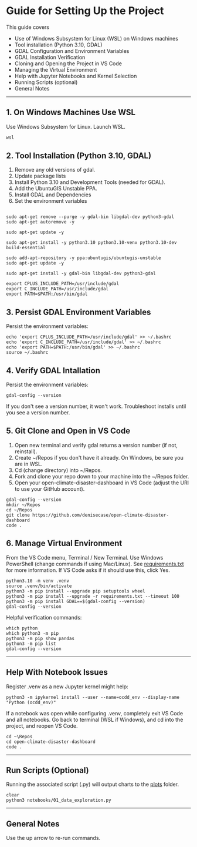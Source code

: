 # Guide for Setting Up the Project

This guide covers

- Use of Windows Subsystem for Linux (WSL) on Windows machines
- Tool installation (Python 3.10, GDAL)
- GDAL Configuration and Environment Variables
- GDAL Installation Verification
- Cloning and Opening the Project in VS Code
- Managing the Virtual Environment
- Help with Jupyter Notebooks and Kernel Selection
- Running Scripts (optional)
- General Notes

---

## 1. On Windows Machines Use WSL

Use Windows Subsystem for Linux. Launch WSL. 

```powershell
wsl
```

## 2. Tool Installation (Python 3.10, GDAL)

1. Remove any old versions of gdal.
2. Update package lists
3. Install Python 3.10 and Development Tools (needed for GDAL).
4. Add the UbuntuGIS Unstable PPA.
5. Install GDAL and Dependencies
6. Set the environment variables

```shell

sudo apt-get remove --purge -y gdal-bin libgdal-dev python3-gdal
sudo apt-get autoremove -y

sudo apt-get update -y

sudo apt-get install -y python3.10 python3.10-venv python3.10-dev build-essential

sudo add-apt-repository -y ppa:ubuntugis/ubuntugis-unstable
sudo apt-get update -y

sudo apt-get install -y gdal-bin libgdal-dev python3-gdal

export CPLUS_INCLUDE_PATH=/usr/include/gdal
export C_INCLUDE_PATH=/usr/include/gdal
export PATH=$PATH:/usr/bin/gdal
```

## 3. Persist GDAL Environment Variables

Persist the environment variables:

```shell
echo 'export CPLUS_INCLUDE_PATH=/usr/include/gdal' >> ~/.bashrc
echo 'export C_INCLUDE_PATH=/usr/include/gdal' >> ~/.bashrc
echo 'export PATH=$PATH:/usr/bin/gdal' >> ~/.bashrc
source ~/.bashrc
```

## 4. Verify GDAL Intallation

Persist the environment variables:

```shell
gdal-config --version
```

If you don't see a version number, it won't work. 
Troubleshoot installs until you see a version number. 

## 5. Git Clone and Open in VS Code

1. Open new terminal and verify gdal returns a version number (if not, reinstall).
2. Create ~/Repos if you don't have it already. On Windows, be sure you are in WSL.
3. Cd (change directory) into ~/Repos.
4. Fork and clone your repo down to your machine into the ~/Repos folder.
5. Open your open-climate-disaster-dashboard in VS Code (adjust the URl to use your GitHub account). 


```shell
gdal-config --version
mkdir ~/Repos
cd ~/Repos
git clone https://github.com/denisecase/open-climate-disaster-dashboard
code .
```



## 6. Manage Virtual Environment

From the VS Code menu, Terminal / New Terminal. Use Windows PowerShell (change commands if using Mac/Linux). 
See [requirements.txt](requirements.txt) for more information. 
If VS Code asks if it should use this, click Yes. 

```shell
python3.10 -m venv .venv
source .venv/bin/activate
python3 -m pip install --upgrade pip setuptools wheel
python3 -m pip install --upgrade -r requirements.txt --timeout 100
python3 -m pip install GDAL==$(gdal-config --version)
gdal-config --version
```

Helpful verification commands:

```shell
which python
which python3 -m pip
python3 -m pip show pandas
python3 -m pip list
gdal-config --version
```

---

## Help With Notebook Issues

Register .venv as a new Jupyter kernel might help: 

```shell
python3 -m ipykernel install --user --name=ocdd_env --display-name "Python (ocdd_env)"
```

If a notebook was open while configuring .venv, completely exit VS Code and all notebooks. 
Go back to terminal (WSL if Windows), and cd into the project, and reopen VS Code. 

```shell
cd ~\Repos
cd open-climate-disaster-dashboard
code .
```

---

## Run Scripts (Optional)

Running the associated script (.py) will output charts to the [plots](plots/) folder.

```shell
clear
python3 notebooks/01_data_exploration.py
```

---

## General Notes

Use the up arrow to re-run commands. 
